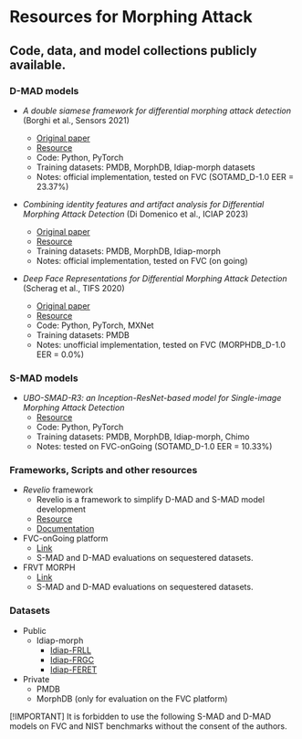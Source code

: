 # Resources for Morphing Attack
## Code, data, and model collections publicly available.

### D-MAD models
- *A double siamese framework for differential morphing attack detection* (Borghi et al., Sensors 2021)
  - [Original paper](https://www.mdpi.com/1424-8220/21/10/3466)
  - [Resource](https://github.com/ndido98/siamese)
  - Code: Python, PyTorch
  - Training datasets: PMDB, MorphDB, Idiap-morph datasets 
  - Notes: official implementation, tested on FVC (SOTAMD_D-1.0 EER = 23.37%)
 
- *Combining identity features and artifact analysis for Differential Morphing Attack Detection* (Di Domenico et al., ICIAP 2023)
  - [Original paper](https://github.com/gdubrg/morphing-attack-resources/blob/main/ICIAP_2023.pdf)
  - [Resource](https://github.com/ndido98/iciap-2023)
  - Training datasets: PMDB, MorphDB, Idiap-morph
  - Notes: official implementation, tested on FVC (on going)
    
- *Deep Face Representations for Differential Morphing Attack Detection* (Scherag et al., TIFS 2020)
  - [Original paper](https://ieeexplore.ieee.org/stamp/stamp.jsp?arnumber=9093905)
  - [Resource](https://github.com/gdubrg/MAD-Tools)
  - Code: Python, PyTorch, MXNet
  - Training datasets: PMDB
  - Notes: unofficial implementation, tested on FVC (MORPHDB_D-1.0 EER = 0.0%)

### S-MAD models
- *UBO-SMAD-R3: an Inception-ResNet-based model for Single-image Morphing Attack Detection*
  - [Resource](https://github.com/ndido98/ubo-smad-r3)
  - Code: Python, PyTorch
  - Training datasets: PMDB, MorphDB, Idiap-morph, Chimo
  - Notes: tested on FVC-onGoing (SOTAMD_D-1.0 EER = 10.33%) 

### Frameworks, Scripts and other resources
- *Revelio* framework
  - Revelio is a framework to simplify D-MAD and S-MAD model development
  - [Resource](https://github.com/ndido98/revelio)
  - [Documentation](https://ndido98.github.io/revelio/)
- FVC-onGoing platform
  - [Link](https://biolab.csr.unibo.it/fvcongoing/UI/Form/Home.aspx)
  - S-MAD and D-MAD evaluations on sequestered datasets. 
- FRVT MORPH
  - [Link](https://pages.nist.gov/frvt/html/frvt_morph.html)
  - S-MAD and D-MAD evaluations on sequestered datasets. 

### Datasets
- Public
  - Idiap-morph
    - [Idiap-FRLL](https://www.idiap.ch/en/dataset/frll-morphs)
    - [Idiap-FRGC](https://www.idiap.ch/en/dataset/frgc-morphs)
    - [Idiap-FERET](https://www.idiap.ch/en/dataset/feret-morphs)
- Private
  - PMDB
  - MorphDB (only for evaluation on the FVC platform)  

[!IMPORTANT]
It is forbidden to use the following S-MAD and D-MAD models on FVC and NIST benchmarks without the consent of the authors.
